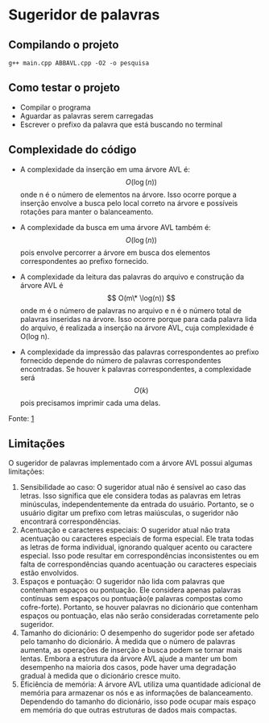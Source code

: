 # Sugeridor de palavras

## Compilando o projeto

```terminal
g++ main.cpp ABBAVL.cpp -O2 -o pesquisa
```

## Como testar o projeto

- Compilar o programa
- Aguardar as palavras serem carregadas
- Escrever o prefixo da palavra que está buscando no terminal

## Complexidade do código

- A complexidade da inserção em uma árvore AVL é: $$ O(\log(n)) $$ onde n é o número de elementos na árvore. Isso ocorre porque a inserção envolve a busca pelo local correto na árvore e possíveis rotações para manter o balanceamento.

- A complexidade da busca em uma árvore AVL também é: $$ O(\log(n)) $$pois envolve percorrer a árvore em busca dos elementos correspondentes ao prefixo fornecido.
- A complexidade da leitura das palavras do arquivo e construção da árvore AVL é $$ O(m\* \log(n)) $$ onde m é o número de palavras no arquivo e n é o número total de palavras inseridas na árvore. Isso ocorre porque para cada palavra lida do arquivo, é realizada a inserção na árvore AVL, cuja complexidade é O(log n).
- A complexidade da impressão das palavras correspondentes ao prefixo fornecido depende do número de palavras correspondentes encontradas. Se houver k palavras correspondentes, a complexidade será $$ O(k) $$ pois precisamos imprimir cada uma delas.

Fonte: [1](<https://www.freecodecamp.org/portuguese/news/insercao-rotacao-e-fator-de-balanceamento-da-arvore-avl-explicados/#:~:text=As%20árvores%20AVL%20têm%20uma%20complexidade%20de%20tempo%20de%20busca,caso%20é%20O(n)%20.>)

## Limitações

O sugeridor de palavras implementado com a árvore AVL possui algumas limitações:

1.  Sensibilidade ao caso: O sugeridor atual não é sensível ao caso das letras. Isso significa que ele considera todas as palavras em letras minúsculas, independentemente da entrada do usuário. Portanto, se o usuário digitar um prefixo com letras maiúsculas, o sugeridor não encontrará correspondências.
2.  Acentuação e caracteres especiais: O sugeridor atual não trata acentuação ou caracteres especiais de forma especial. Ele trata todas as letras de forma individual, ignorando qualquer acento ou caractere especial. Isso pode resultar em correspondências inconsistentes ou em falta de correspondências quando acentuação ou caracteres especiais estão envolvidos.
3.  Espaços e pontuação: O sugeridor não lida com palavras que contenham espaços ou pontuação. Ele considera apenas palavras contínuas sem espaços ou pontuação(e palavras compostas como cofre-forte). Portanto, se houver palavras no dicionário que contenham espaços ou pontuação, elas não serão consideradas corretamente pelo sugeridor.
4.  Tamanho do dicionário: O desempenho do sugeridor pode ser afetado pelo tamanho do dicionário. À medida que o número de palavras aumenta, as operações de inserção e busca podem se tornar mais lentas. Embora a estrutura da árvore AVL ajude a manter um bom desempenho na maioria dos casos, pode haver uma degradação gradual à medida que o dicionário cresce muito.
5.  Eficiência de memória: A árvore AVL utiliza uma quantidade adicional de memória para armazenar os nós e as informações de balanceamento. Dependendo do tamanho do dicionário, isso pode ocupar mais espaço em memória do que outras estruturas de dados mais compactas.

